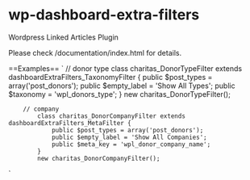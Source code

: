 wp-dashboard-extra-filters
==================

Wordpress Linked Articles Plugin

Please check /documentation/index.html for details.

==Examples==
`
    // donor type
			class charitas_DonorTypeFilter extends dashboardExtraFilters_TaxonomyFilter {
				public $post_types = array('post_donors');
				public $empty_label = 'Show All Types';
				public $taxonomy = 'wpl_donors_type';
			}
			new charitas_DonorTypeFilter();
		
		// company
			class charitas_DonorCompanyFilter extends dashboardExtraFilters_MetaFilter {
				public $post_types = array('post_donors');
				public $empty_label = 'Show All Companies';
				public $meta_key = 'wpl_donor_company_name';
			}
			new charitas_DonorCompanyFilter();
`
